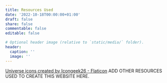 ```yaml
---
title: Resources Used
date: '2022-10-18T00:00:00+01:00'
draft: false
share: false
commentable: false
editable: false

# Optional header image (relative to `static/media/` folder).
header:
  caption: ''
  image: ''
---
```


<a href="https://www.flaticon.com/free-icons/universe" title="universe icons">Universe icons created by Icongeek26 - Flaticon</a>
ADD OTHER RESOURCES USED TO CREATE THIS WEBSITE HERE.